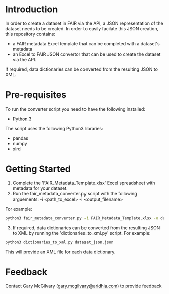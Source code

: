 # Introduction 
In order to create a dataset in FAIR via the API, a JSON representation of the dataset needs to be created. In order to easily facilate this JSON creation, this repository contains:
- a FAIR metadata Excel template that can be completed with a dataset's metadata
- an Excel to FAIR JSON convertor that can be used to create the dataset via the API.

If required, data dictionaries can be converted from the resulting JSON to XML.

# Pre-requisites
To run the converter script you need to have the following installed:

- [Python 3](https://www.python.org/)

The script uses the following Python3 libraries:
- pandas
- numpy
- xlrd

# Getting Started
1. Complete the 'FAIR_Metadata_Template.xlsx' Excel spreadsheet with metadata for your dataset.
2. Run the fair_metadata_converter.py script with the following arguements:
-i <path_to_excel>
-i <output_filename>

For example:
```sh
python3 fair_metadata_converter.py -i FAIR_Metadata_Template.xlsx -o dataset_json.json
```

3. If required, data dictionaries can be converted from the resulting JSON to XML by running the 'dictionaries_to_xml.py' script. For example:
```sh
python3 dictionaries_to_xml.py dataset_json.json
```
This will provide an XML file for each data dictionary.

# Feedback
Contact Gary McGilvary (gary.mcgilvary@aridhia.com) to provide feedback




